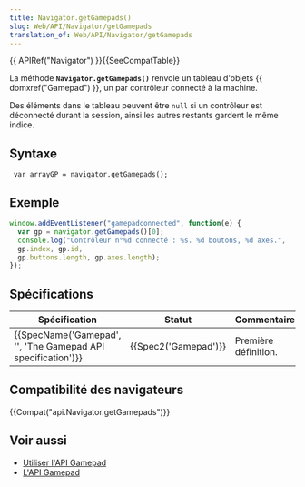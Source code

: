 ```yaml
---
title: Navigator.getGamepads()
slug: Web/API/Navigator/getGamepads
translation_of: Web/API/Navigator/getGamepads
---
```

{{ APIRef("Navigator") }}{{SeeCompatTable}}

La méthode **`Navigator.getGamepads()`** renvoie un tableau d'objets {{ domxref("Gamepad") }}, un par contrôleur connecté à la machine.

Des éléments dans le tableau peuvent être `null` si un contrôleur est déconnecté durant la session, ainsi les autres restants gardent le même indice.

## Syntaxe

     var arrayGP = navigator.getGamepads();

## Exemple

```js
window.addEventListener("gamepadconnected", function(e) {
  var gp = navigator.getGamepads()[0];
  console.log("Contrôleur n°%d connecté : %s. %d boutons, %d axes.",
  gp.index, gp.id,
  gp.buttons.length, gp.axes.length);
});
```

## Spécifications

| Spécification                                                                    | Statut                       | Commentaire          |
| -------------------------------------------------------------------------------- | ---------------------------- | -------------------- |
| {{SpecName('Gamepad', '', 'The Gamepad API specification')}} | {{Spec2('Gamepad')}} | Première définition. |

## Compatibilité des navigateurs

{{Compat("api.Navigator.getGamepads")}}

## Voir aussi

- [Utiliser l'API Gamepad](/fr/docs/Web/Guide/API/Gamepad)
- [L'API Gamepad](/fr/docs/Web/API/Gamepad_API)
